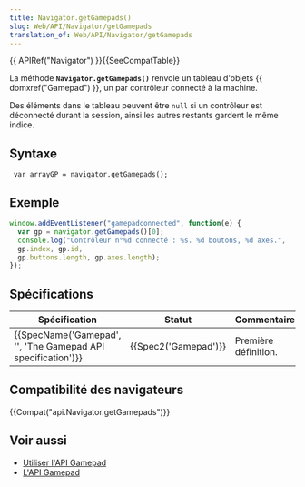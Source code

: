 ```yaml
---
title: Navigator.getGamepads()
slug: Web/API/Navigator/getGamepads
translation_of: Web/API/Navigator/getGamepads
---
```

{{ APIRef("Navigator") }}{{SeeCompatTable}}

La méthode **`Navigator.getGamepads()`** renvoie un tableau d'objets {{ domxref("Gamepad") }}, un par contrôleur connecté à la machine.

Des éléments dans le tableau peuvent être `null` si un contrôleur est déconnecté durant la session, ainsi les autres restants gardent le même indice.

## Syntaxe

     var arrayGP = navigator.getGamepads();

## Exemple

```js
window.addEventListener("gamepadconnected", function(e) {
  var gp = navigator.getGamepads()[0];
  console.log("Contrôleur n°%d connecté : %s. %d boutons, %d axes.",
  gp.index, gp.id,
  gp.buttons.length, gp.axes.length);
});
```

## Spécifications

| Spécification                                                                    | Statut                       | Commentaire          |
| -------------------------------------------------------------------------------- | ---------------------------- | -------------------- |
| {{SpecName('Gamepad', '', 'The Gamepad API specification')}} | {{Spec2('Gamepad')}} | Première définition. |

## Compatibilité des navigateurs

{{Compat("api.Navigator.getGamepads")}}

## Voir aussi

- [Utiliser l'API Gamepad](/fr/docs/Web/Guide/API/Gamepad)
- [L'API Gamepad](/fr/docs/Web/API/Gamepad_API)
